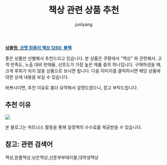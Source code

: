 ﻿---
layout: post
title:  "책상 관련 상품 추천"
author: junlyang
categories: [ 가구/인테리어 ]
tags: [원룸책상,낮은책상,신혼부부테이블,대학생책상]
image: https://static.coupangcdn.com/image/retail/images/79237362238786-fa12f75e-7919-4ae9-b674-edb464d81c73.jpg 
description: "쿠팡에서 책상 관련 상품으로 가장 고객 선호도가 높은 제품 중 하나입니다."
---

<a href="https://coupa.ng/bNV505"><b>상품명: <font color='#01579B'>코멧 컴퓨터 책상 1260, 블랙</font></b></a>

좋은 상품만 선별해서 추천드리고 있습니다.
본 상품은 쿠팡에서 "책상" 와 관련해서, 고객 만족도, 노출 대비 판매율, 선호도가 가장 높은 제품 중의 하나입니다.
구매하셨을 때, 크게 후회가 되지 않을 상품으로 보시면 됩니다. 
다음 이미지를 클릭하시면 해당 상품에 대한 상세 내용을 보실 수 있습니다.

바쁘시다면, 추천 이유로 좀더 요약해서 설명드렸으니, 참고 부탁드립니다.

## 추천 이유 

<a href="https://coupa.ng/bNV505"><img src="https://thumbnail8.coupangcdn.com/thumbnails/remote/q89/image/retail/images/521231091971644-61a0cf7f-62a2-4333-a76c-9f4471ad6786.jpg"></a> 

본 블로그는 파트너스 활동을 통해 일정액의 수수료를 제공받을 수 있습니다.

## 참고: 관련 검색어    
책상,원룸책상,낮은책상,신혼부부테이블,대학생책상